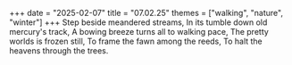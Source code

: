 +++
date = "2025-02-07"
title = "07.02.25"
themes = ["walking", "nature", "winter"]
+++
Step beside meandered streams,
In its tumble down old mercury's track,
A bowing breeze turns all to walking pace,
The pretty worlds is frozen still,
To frame the fawn among the reeds,
To halt the heavens through the trees.
